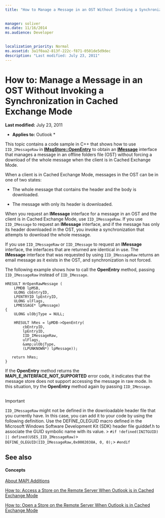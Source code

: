 ```yaml
---
title: "How to Manage a Message in an OST Without Invoking a Synchronization in Cached Exchange Mode"
 
 
manager: soliver
ms.date: 11/16/2014
ms.audience: Developer
 
 
localization_priority: Normal
ms.assetid: 3a1f0aa2-813f-222c-f871-0501de5d9dec
description: "Last modified: July 23, 2011"
---
```


# How to: Manage a Message in an OST Without Invoking a Synchronization in Cached Exchange Mode

 **Last modified:** July 23, 2011 
  
 * **Applies to:** Outlook * 
  
This topic contains a code sample in C++ that shows how to use  `IID_IMessageRaw` in **[IMsgStore::OpenEntry](imsgstore-openentry.md)** to obtain an **[IMessage](imessageimapiprop.md)** interface that manages a message in an offline folders file (OST) without forcing a download of the whole message when the client is in Cached Exchange Mode. 
  
When a client is in Cached Exchange Mode, messages in the OST can be in one of two states:
  
- The whole message that contains the header and the body is downloaded.
    
- The message with only its header is downloaded.
    
When you request an **IMessage** interface for a message in an OST and the client is in Cached Exchange Mode, use  `IID_IMessageRaw`. If you use  `IID_IMessage` to request an **IMessage** interface, and if the message has only its header downloaded in the OST, you invoke a synchronization that attempts to download the whole message. 
  
If you use  `IID_IMessageRaw` or  `IID_IMessage` to request an **IMessage** interface, the interfaces that are returned are identical in use. The **IMessage** interface that was requested by using  `IID_IMessageRaw` returns an email message as it exists in the OST, and synchronization is not forced. 
  
The following example shows how to call the **OpenEntry** method, passing  `IID_IMessageRaw` instead of  `IID_IMessage`.
  
```
HRESULT HrOpenRawMessage ( 
    LPMDB lpMSB,  
    ULONG cbEntryID,  
    LPENTRYID lpEntryID,  
    ULONG ulFlags,  
    LPMESSAGE* lpMessage) 
{ 
    ULONG ulObjType = NULL; 
 
    HRESULT hRes = lpMDB->OpenEntry( 
        cbEntryID, 
        lpEntryID, 
        IID_IMessageRaw, 
        ulFlags, 
        &amp;ulObjType, 
        (LPUNKNOWN*) lpMessage)); 
 
   return hRes; 
} 

```

If the **OpenEntry** method returns the **MAPI_E_INTERFACE_NOT_SUPPORTED** error code, it indicates that the message store does not support accessing the message in raw mode. In this situation, try the **OpenEntry** method again by passing  `IID_IMessage`.
  
## 

> [!IMPORTANT]
>  `IID_IMessageRaw` might not be defined in the downloadable header file that you currently have. In this case, you can add it to your code by using the following definition. Use the DEFINE_OLEGUID macro defined in the Microsoft Windows Software Development Kit (SDK) header file guiddef.h to associate the GUID symbolic name with its value. >  `#if !defined(INITGUID) || defined(USES_IID_IMessageRaw)`>  `DEFINE_OLEGUID(IID_IMessageRaw,0x0002038A, 0, 0);`>  `#endif`
  
## See also

#### Concepts

[About MAPI Additions](about-mapi-additions.md)
  
[How to: Access a Store on the Remote Server When Outlook is in Cached Exchange Mode](how-to-access-a-store-on-the-remote-server-when-outlook-is-in-cached-exchange-mo.md)
  
[How to: Open a Store on the Remote Server When Outlook is in Cached Exchange Mode](how-to-open-a-store-on-the-remote-server-when-outlook-is-in-cached-exchange-mode.md)


